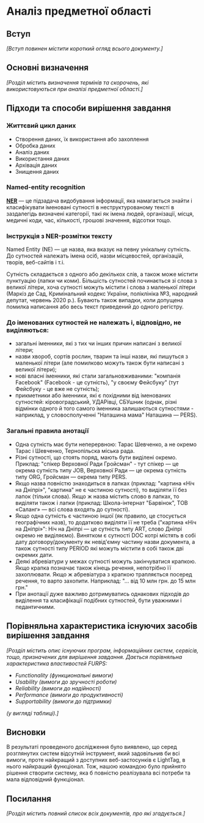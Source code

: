 # Аналіз предметної області

## Вступ

*[Вступ повинен містити короткий огляд всього документу.]*


## Основні визначення

*[Розділ містить визначення термінів та скорочень, які використовуються при аналізі предметної області.]*

## Підходи та способи вирішення завдання

### Життєвий цикл даних
- Створення даних, їх використання або захоплення
- Обробка даних
- Аналіз даних
- Використання даних
- Архівація даних
- Знищення даних
### Named-entity recognition
[**NER**](https://en.wikipedia.org/wiki/Named-entity_recognition) — це підзадача видобування інформацiї, яка намагається знайти і класифікувати іменовані сутності в неструктурованому тексті в заздалегідь визначені категорії, такі як імена людей, організації, місця, медичні коди, час, кількості, грошові значення, відсотки тощо.

### Інструкція з NER-розмітки тексту
Named Entity (NE) — це назва, яка вказує на певну унікальну сутність. До сутностей належать імена осіб, назви місцевостей, організацій, творів, веб-сайтів і т.і.

Сутність складається з одного або декількох слів, а також може містити пунктуацію (лапки чи коми). Більшість сутностей починається зі слова з великої літери, хоча сутності можуть містити і слова з маленької літери (Маркіз де Сад, Кримінальний кодекс України, поліклініка №3, народний депутат, червень 2020 р.). Бувають також випадки, коли допущена помилка написання або весь текст приведений до одного регістру.

### До іменованих сутностей не належать і, відповідно, не виділяються:
- загальні іменники, які з тих чи інших причин написані з великої літери;
- назви хвороб, сортів рослин, тварин та інші назви, які пишуться з маленької літери (але помилково можуть також бути написані з великої літери);
- нові власні іменники, які стали загальновживаними: "компанія Facebook" (Facebook - це сутність), "у своєму Фейсбуку" (тут Фейсбуку - це вже не сутність);
- прикметники або іменники, які є похідними від іменованих сутностей: кіровоградський, УДАРівці, СБУшник (однак, різні відмінки одного й того самого іменника залишаються сутностями - наприклад, у словосполученні "Наташина мама" Наташина — PERS).
### Загальні правила анотації
- Одна сутність має бути неперервною: Тарас Шевченко, а не окремо Тарас і Шевченко, Тернопільска міська рада.
- Різні сутності, що стоять поряд, мають бути виділені окремо. Приклад: "спікер Верховної Ради Гройсман" - тут спікер — це окрема сутність типу JOB, Верховної Ради — це окрема сутність типу ORG, Гройсман — окрема типу PERS.
- Якщо назва повністю знаходиться в лапках (приклад: "картина «Ніч на Дніпрі»", "картина" не є частиною сутності), то виділяти її без лапок (тільки слова). Якщо ж назва містить слово в лапках, то виділяти також і лапки (приклад: Школа-інтернат "Барвінок", ТОВ «Саланг» — всі слова входять до сутності).
- Якщо одна сутність є частиною іншої (як правило, це стосується географічних назв), то додатково виділяти її не треба ("картина «Ніч на Дніпрі»": Ніч на Дніпрі — це сутність типу ART, слово Дніпрі окремо не виділяємо). Винятком є сутності DOC котрі містять в собі дату договору/документу як невід'ємну частину назви документа, а також сутності типу PERIOD які можуть містити в собі також дві окремих дати.
- Деякі абревіатури у межах сутності можуть закінчуватися крапкою. Якщо крапка позначає також кінець речення, непотрібно її захоплювати. Якщо ж абревіатура з крапкою трапляється посеред речення, то варто захопити. Наприклад: "... від 10 млн грн. до 15 млн грн."
- При анотації дуже важливо дотримуватись однакових підходів до виділення та класифікації подібних сутностей, бути уважними і педантичними.
## Порівняльна характеристика існуючих засобів вирішення завдання

*[Розділ містить опис існуючих програм, інформаційних систем, сервісів, тощо, призначених для вирішення 
завдання. Дається порівняльна характеристика властивостей FURPS:*
- *Functionality (функциональні вимоги)*
- *Usability (вимоги до зручності роботи)*
- *Reliability (вимоги до надійності)*
- *Performance (вимоги до продуктивності)*
- *Supportability (вимоги до підтримки)*

 *(у вигляді таблиці).]*

## Висновки

В результаті проведеного дослідження було виявлено, що серед розглянутих систем відсутній інструмент, який задовільнив би всі вимоги, проте найкращий з  доступних веб-застосунків є LightTag, в нього найкращий функціонал. Тож, нашою командою було прийнято рішення створити систему, яка б повністю реалізувала всі потреби та мала відповідний функціонал. 

## Посилання

*[Розділ містить повний список всіх документів, про які згадується.]*
